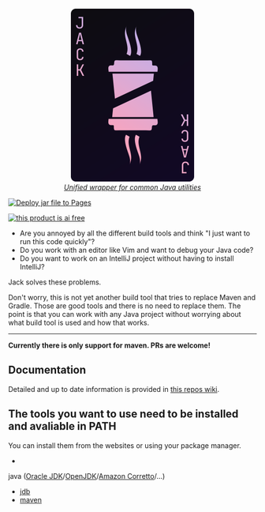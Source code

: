 <a href="https://github.com/Frank-Mayer/jack/wiki/Installation" title="Jack">
<p align="center">
  <img
    width="250px"
    height="350px"
    alt="Jack"
    src="https://raw.githubusercontent.com/Frank-Mayer/jack/main/Jack.svg">
  <br/>
  <i>Unified wrapper for common Java utilities</i>
</p>
</a>

[![Deploy jar file to Pages](https://github.com/Frank-Mayer/jack/actions/workflows/deploy.yml/badge.svg)](https://github.com/Frank-Mayer/jack/actions/workflows/deploy.yml)

[![this product is ai free](https://this-product-is-ai-free.github.io/badge.svg)](https://this-product-is-ai-free.github.io)

- Are you annoyed by all the different build tools and think "I just want to run this code quickly"?
- Do you work with an editor like Vim and want to debug your Java code?
- Do you want to work on an IntelliJ project without having to install IntelliJ?

Jack solves these problems.

Don't worry, this is not yet another build tool that tries to replace Maven and Gradle. Those are
good tools and there is no need to replace them. The point is that you can work with any Java
project without worrying about what build tool is used and how that works.

---

**Currently there is only support for maven. PRs are welcome!**

## Documentation

Detailed and up to date information is provided
in [this repos wiki](https://github.com/Frank-Mayer/jack/wiki).

## The tools you want to use need to be installed and avaliable in PATH

You can install them from the websites or using your package manager.

-
java ([Oracle JDK](https://www.oracle.com/de/java/technologies/downloads/)/[OpenJDK](https://openjdk.org/)/[Amazon Corretto](https://aws.amazon.com/de/corretto/?filtered-posts.sort-by=item.additionalFields.createdDate&filtered-posts.sort-order=desc)/…)
- [jdb](https://docs.oracle.com/en/java/javase/11/tools/jdb.html)
- [maven](https://maven.apache.org/)
